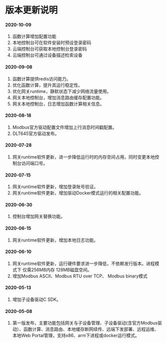 # 版本更新说明

#### 2020-10-09

1. 函数计算增加配置功能
2. 本地控制台可在软件安装时预设登录密码
3. 云端控制台可获取本地控制台登录密码
4. 云端控制台可通过设备描述检索设备

#### 2020-09-08

1. 函数计算提供redis访问能力。
2. 优化函数计算，提升其运行稳定性。
3. 优化网关runtime，静默状态下减少网络流量使用。
4. 网关本地控制台，增加消息路由缓存配置功能。
5. 网关本地控制台，日志增加函数计算相关信息。

#### 2020-08-18

1. Modbus官方驱动配置文件增加上行消息时间戳配置。
2. DLT645官方驱动发布。

#### 2020-07-28

1. 网关runtime软件更新，进一步降低运行时的内存空间占用，同时变更本地控制台访问端口号。

#### 2020-07-15

1. 网关runtime软件更新，增加登录账号验证。
2. 网关runtime软件更新，增加驱动Docker模式运行的相关配置功能。

#### 2020-06-30

1. 控制台增加网关替换功能。

#### 2020-06-15

1. 网关runtime软件更新，增加本地日志功能。

#### 2020-06-10

1. 网关runtime软件更新，运行硬件要求进一步降低，不依赖发行版本。进程模式下 仅需256MB内存 128MB磁盘空间。
2. 增加Modbus ASCII、Modbus RTU over TCP、 Modbus binary模式

#### 2020-05-13

1. 增加子设备驱动C SDK。


#### 2020-05-08

1. 第一版发布，主要功能包括网关与子设备管理、子设备驱动(含官方Modbus驱动）、函数计算、消息路由、本地缓存断网续传、远端下发部署、远程运维、本地Web Portal管理，支持x86、arm下进程或docker运行模式。

